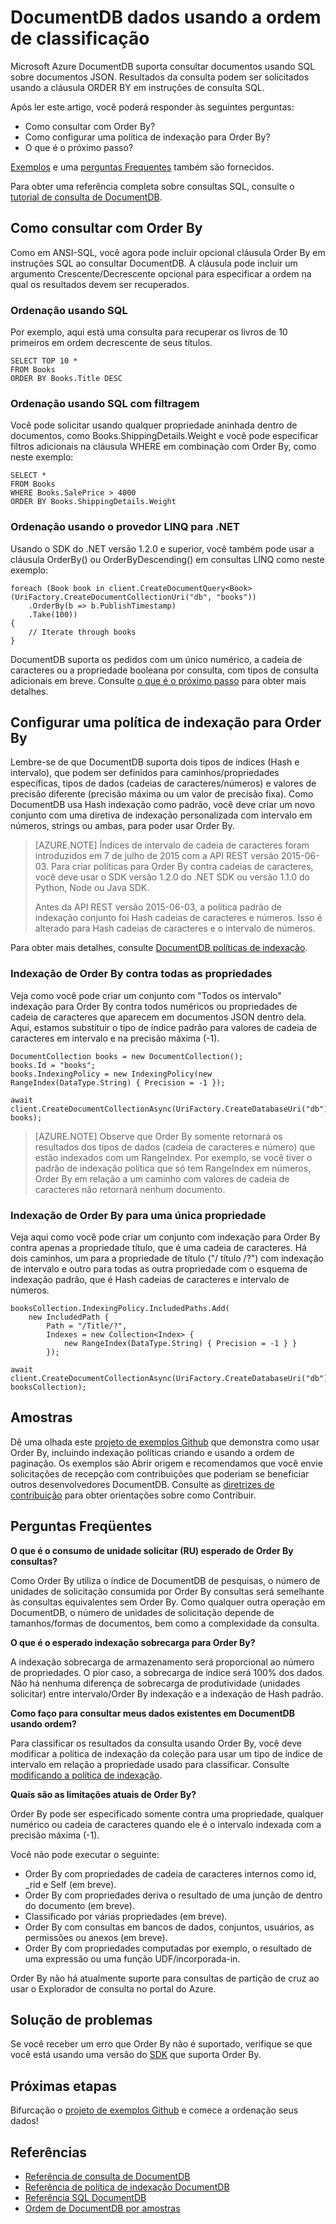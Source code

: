 <properties 
    pageTitle="Classificando dados DocumentDB usando Order By | Microsoft Azure" 
    description="Saiba como usar ORDER BY em consultas de DocumentDB no SQL e LINQ e como especificar uma política de indexação para ORDER BY consultas." 
    services="documentdb" 
    authors="arramac" 
    manager="jhubbard" 
    editor="cgronlun" 
    documentationCenter=""/>

<tags 
    ms.service="documentdb" 
    ms.workload="data-services" 
    ms.tgt_pltfrm="na" 
    ms.devlang="na" 
    ms.topic="article" 
    ms.date="10/03/2016" 
    ms.author="arramac"/>

# <a name="sorting-documentdb-data-using-order-by"></a>DocumentDB dados usando a ordem de classificação
Microsoft Azure DocumentDB suporta consultar documentos usando SQL sobre documentos JSON. Resultados da consulta podem ser solicitados usando a cláusula ORDER BY em instruções de consulta SQL.

Após ler este artigo, você poderá responder às seguintes perguntas: 

- Como consultar com Order By?
- Como configurar uma política de indexação para Order By?
- O que é o próximo passo?

[Exemplos](#samples) e uma [perguntas Frequentes](#faq) também são fornecidos.

Para obter uma referência completa sobre consultas SQL, consulte o [tutorial de consulta de DocumentDB](documentdb-sql-query.md).

## <a name="how-to-query-with-order-by"></a>Como consultar com Order By
Como em ANSI-SQL, você agora pode incluir opcional cláusula Order By em instruções SQL ao consultar DocumentDB. A cláusula pode incluir um argumento Crescente/Decrescente opcional para especificar a ordem na qual os resultados devem ser recuperados. 

### <a name="ordering-using-sql"></a>Ordenação usando SQL
Por exemplo, aqui está uma consulta para recuperar os livros de 10 primeiros em ordem decrescente de seus títulos. 

    SELECT TOP 10 * 
    FROM Books 
    ORDER BY Books.Title DESC

### <a name="ordering-using-sql-with-filtering"></a>Ordenação usando SQL com filtragem
Você pode solicitar usando qualquer propriedade aninhada dentro de documentos, como Books.ShippingDetails.Weight e você pode especificar filtros adicionais na cláusula WHERE em combinação com Order By, como neste exemplo:

    SELECT * 
    FROM Books 
    WHERE Books.SalePrice > 4000
    ORDER BY Books.ShippingDetails.Weight

### <a name="ordering-using-the-linq-provider-for-net"></a>Ordenação usando o provedor LINQ para .NET
Usando o SDK do .NET versão 1.2.0 e superior, você também pode usar a cláusula OrderBy() ou OrderByDescending() em consultas LINQ como neste exemplo:

    foreach (Book book in client.CreateDocumentQuery<Book>(UriFactory.CreateDocumentCollectionUri("db", "books"))
        .OrderBy(b => b.PublishTimestamp)
        .Take(100))
    {
        // Iterate through books
    }

DocumentDB suporta os pedidos com um único numérico, a cadeia de caracteres ou a propriedade booleana por consulta, com tipos de consulta adicionais em breve. Consulte [o que é o próximo passo](#Whats_coming_next) para obter mais detalhes.

## <a name="configure-an-indexing-policy-for-order-by"></a>Configurar uma política de indexação para Order By

Lembre-se de que DocumentDB suporta dois tipos de índices (Hash e intervalo), que podem ser definidos para caminhos/propriedades específicas, tipos de dados (cadeias de caracteres/números) e valores de precisão diferente (precisão máxima ou um valor de precisão fixa). Como DocumentDB usa Hash indexação como padrão, você deve criar um novo conjunto com uma diretiva de indexação personalizada com intervalo em números, strings ou ambas, para poder usar Order By. 

>[AZURE.NOTE] Índices de intervalo de cadeia de caracteres foram introduzidos em 7 de julho de 2015 com a API REST versão 2015-06-03. Para criar políticas para Order By contra cadeias de caracteres, você deve usar o SDK versão 1.2.0 do .NET SDK ou versão 1.1.0 do Python, Node ou Java SDK.
>
>Antes da API REST versão 2015-06-03, a política padrão de indexação conjunto foi Hash cadeias de caracteres e números. Isso é alterado para Hash cadeias de caracteres e o intervalo de números. 

Para obter mais detalhes, consulte [DocumentDB políticas de indexação](documentdb-indexing-policies.md).

### <a name="indexing-for-order-by-against-all-properties"></a>Indexação de Order By contra todas as propriedades
Veja como você pode criar um conjunto com "Todos os intervalo" indexação para Order By contra todos numéricos ou propriedades de cadeia de caracteres que aparecem em documentos JSON dentro dela. Aqui, estamos substituir o tipo de índice padrão para valores de cadeia de caracteres em intervalo e na precisão máxima (-1).
                   
    DocumentCollection books = new DocumentCollection();
    books.Id = "books";
    books.IndexingPolicy = new IndexingPolicy(new RangeIndex(DataType.String) { Precision = -1 });
    
    await client.CreateDocumentCollectionAsync(UriFactory.CreateDatabaseUri("db"), books);  

>[AZURE.NOTE] Observe que Order By somente retornará os resultados dos tipos de dados (cadeia de caracteres e número) que estão indexados com um RangeIndex. Por exemplo, se você tiver o padrão de indexação política que só tem RangeIndex em números, Order By em relação a um caminho com valores de cadeia de caracteres não retornará nenhum documento.

### <a name="indexing-for-order-by-for-a-single-property"></a>Indexação de Order By para uma única propriedade
Veja aqui como você pode criar um conjunto com indexação para Order By contra apenas a propriedade título, que é uma cadeia de caracteres. Há dois caminhos, um para a propriedade de título ("/ título /?") com indexação de intervalo e outro para todas as outra propriedade com o esquema de indexação padrão, que é Hash cadeias de caracteres e intervalo de números.                    
    
    booksCollection.IndexingPolicy.IncludedPaths.Add(
        new IncludedPath { 
            Path = "/Title/?", 
            Indexes = new Collection<Index> { 
                new RangeIndex(DataType.String) { Precision = -1 } } 
            });
    
    await client.CreateDocumentCollectionAsync(UriFactory.CreateDatabaseUri("db"), booksCollection);  


## <a name="samples"></a>Amostras
Dê uma olhada este [projeto de exemplos Github](https://github.com/Azure/azure-documentdb-dotnet/tree/master/samples/code-samples/Queries) que demonstra como usar Order By, incluindo indexação políticas criando e usando a ordem de paginação. Os exemplos são Abrir origem e recomendamos que você envie solicitações de recepção com contribuições que poderiam se beneficiar outros desenvolvedores DocumentDB. Consulte as [diretrizes de contribuição](https://github.com/Azure/azure-documentdb-net/blob/master/Contributing.md) para obter orientações sobre como Contribuir.  

## <a name="faq"></a>Perguntas Freqüentes

**O que é o consumo de unidade solicitar (RU) esperado de Order By consultas?**

Como Order By utiliza o índice de DocumentDB de pesquisas, o número de unidades de solicitação consumida por Order By consultas será semelhante às consultas equivalentes sem Order By. Como qualquer outra operação em DocumentDB, o número de unidades de solicitação depende de tamanhos/formas de documentos, bem como a complexidade da consulta. 


**O que é o esperado indexação sobrecarga para Order By?**

A indexação sobrecarga de armazenamento será proporcional ao número de propriedades. O pior caso, a sobrecarga de índice será 100% dos dados. Não há nenhuma diferença de sobrecarga de produtividade (unidades solicitar) entre intervalo/Order By indexação e a indexação de Hash padrão.

**Como faço para consultar meus dados existentes em DocumentDB usando ordem?**

Para classificar os resultados da consulta usando Order By, você deve modificar a política de indexação da coleção para usar um tipo de índice de intervalo em relação a propriedade usado para classificar. Consulte [modificando a política de indexação](documentdb-indexing-policies.md#modifying-the-indexing-policy-of-a-collection). 

**Quais são as limitações atuais de Order By?**

Order By pode ser especificado somente contra uma propriedade, qualquer numérico ou cadeia de caracteres quando ele é o intervalo indexada com a precisão máxima (-1).

Você não pode executar o seguinte:
 
- Order By com propriedades de cadeia de caracteres internos como id, _rid e Self (em breve).
- Order By com propriedades deriva o resultado de uma junção de dentro do documento (em breve).
- Classificado por várias propriedades (em breve).
- Order By com consultas em bancos de dados, conjuntos, usuários, as permissões ou anexos (em breve).
- Order By com propriedades computadas por exemplo, o resultado de uma expressão ou uma função UDF/incorporada-in.

Order By não há atualmente suporte para consultas de partição de cruz ao usar o Explorador de consulta no portal do Azure.

## <a name="troubleshooting"></a>Solução de problemas

Se você receber um erro que Order By não é suportado, verifique se que você está usando uma versão do [SDK](documentdb-sdk-dotnet.md) que suporta Order By. 

## <a name="next-steps"></a>Próximas etapas

Bifurcação o [projeto de exemplos Github](https://github.com/Azure/azure-documentdb-dotnet/tree/master/samples/code-samples/Queries) e comece a ordenação seus dados! 

## <a name="references"></a>Referências
* [Referência de consulta de DocumentDB](documentdb-sql-query.md)
* [Referência de política de indexação DocumentDB](documentdb-indexing-policies.md)
* [Referência SQL DocumentDB](https://msdn.microsoft.com/library/azure/dn782250.aspx)
* [Ordem de DocumentDB por amostras](https://github.com/Azure/azure-documentdb-dotnet/tree/master/samples/code-samples/Queries)
 

